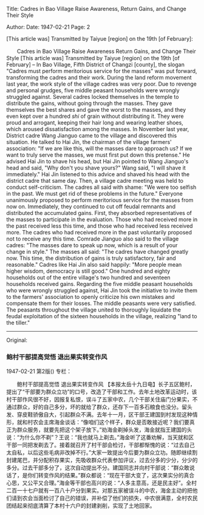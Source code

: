Title: Cadres in Bao Village Raise Awareness, Return Gains, and Change Their Style

Author: 
Date: 1947-02-21
Page: 2

[This article was] Transmitted by Taiyue [region] on the 19th [of February]:

　　Cadres in Bao Village Raise Awareness
    Return Gains, and Change Their Style
    [This article was] Transmitted by Taiyue [region] on the 19th [of February] – In Bao Village, Fifth District of Changzi [county], the slogan "Cadres must perform meritorious service for the masses" was put forward, transforming the cadres and their work. During the land reform movement last year, the work style of the village cadres was very poor. Due to revenge and personal grudges, five middle peasant households were wrongly struggled against. Several cadres locked themselves in the temple to distribute the gains, without going through the masses. They gave themselves the best shares and gave the worst to the masses, and they even kept over a hundred *shi* of grain without distributing it. They were proud and arrogant, keeping their hair long and wearing leather shoes, which aroused dissatisfaction among the masses. In November last year, District cadre Wang Jianguo came to the village and discovered this situation. He talked to Hai Jin, the chairman of the village farmers' association: "If we are like this, will the masses dare to approach us? If we want to truly serve the masses, we must first put down this pretense." He advised Hai Jin to shave his head, but Hai Jin pointed to Wang Jianguo's head and said, "Why don't you shave yours?" Wang said, "I will shave it immediately." Hai Jin listened to this advice and shaved his head with the district cadre that same day. Then, a village cadre meeting was held to conduct self-criticism. The cadres all said with shame: "We were too selfish in the past. We must get rid of these problems in the future." Everyone unanimously proposed to perform meritorious service for the masses from now on. Immediately, they continued to cut off feudal remnants and distributed the accumulated gains. First, they absorbed representatives of the masses to participate in the evaluation. Those who had received more in the past received less this time, and those who had received less received more. The cadres who had received more in the past voluntarily proposed not to receive any this time. Comrade Jianguo also said to the village cadres: "The masses dare to speak up now, which is a result of your change in style." The masses all said: "The cadres have changed greatly now. This time, the distribution of gains is truly satisfactory, fair and reasonable." Cadres like Hai Jin also said happily: "More people mean higher wisdom, democracy is still good." One hundred and eighty households out of the entire village's two hundred and seventeen households received gains. Regarding the five middle peasant households who were wrongly struggled against, Hai Jin took the initiative to invite them to the farmers' association to openly criticize his own mistakes and compensate them for their losses. The middle peasants were very satisfied. The peasants throughout the village united to thoroughly liquidate the feudal exploitation of the sixteen households in the village, realizing "land to the tiller."



<hr /> 

Original: 


### 鲍村干部提高觉悟  退出果实转变作风

1947-02-21
第2版()
专栏：

　　鲍村干部提高觉悟
    退出果实转变作风
    【本报太岳十九日电】长子五区鲍村，提出了“干部要为群众立功”的口号，改造了干部和工作。去年土地改革运动时，该村干部作风很不好，因报复私恨，误斗了五家中农，几个干部关住庙门分果实，不通过群众，好的自己多分，坏的就给了群众，还存下一百多石粮食也没分。留头发、穿皮鞋骄傲自大，引起群众不满。去年十一月，区干部王建国到村发现这种情形，就和村农会主席海金谈话：“像咱们这个样子，群众是否敢接近呢？我们要真正为群众服务，就要先把这个架子放下。”劝海金剃掉头发，海金就指王建国的头说：“为什么你不剃”？王说：“我也就马上剃去。”海金听了这番劝解，当天就和区干部一同把发剃去了。接着就召开了村干部会检讨，干部都惭愧的说：“过去自己太自私，以后这些毛病非改掉不行。”大家一致提出今后要为群众立功。随即继续割封建尾巴，并分配积存果实，先吸收群众代表参加评议，过去分多的少分，分少的多分。过去干部多分了，这次自动提出不分。建国同志并向村干部说：“群众敢说话了，是你们转变作风的结果。”群众都说：“现在干部大变了，这次果实分的真合心思，又公平又合理。”海金等干部也高兴的说：“人多主意高，还是民主好”。全村二百一十七户就有一百八十户分到果实。对那五家被误斗的中农，海金主动的把他们请到农会当面检讨了自己的错误，并补偿了他们的损失，中农很满意，全村农民团结起来彻底清算了本村十六户的封建剥削，实现了土地回家。
